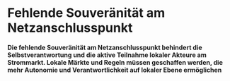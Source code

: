 # Fehlende Souveränität am Netzanschlusspunkt

**Die fehlende Souveränität am Netzanschlusspunkt behindert die Selbstverantwortung und die aktive Teilnahme lokaler Akteure am Strommarkt. Lokale Märkte und Regeln müssen geschaffen werden, die mehr Autonomie und Verantwortlichkeit auf lokaler Ebene ermöglichen**
